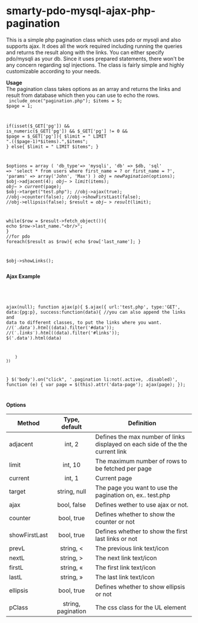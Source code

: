 smarty-pdo-mysql-ajax-php-pagination
====================================

This is a simple php pagination class which uses pdo or mysqli and also supports ajax. It does all the work required including running the queries and returns the result along with the links. You can either specify pdo/mysqli as your db. Since it uses prepared statements, there won't be any concern regarding sql injections. The class is fairly simple and highly customizable according to your needs.

<b>Usage</b><br/>
The pagination class takes options as an array and returns the links and result from database which then you can use to echo the rows.<br/>
<code>
include_once("pagination.php");
$items = 5;
$page = 1;

if(isset($_GET['pg']) && is_numeric($_GET['pg']) && $_GET['pg'] != 0 && $page = $_GET['pg']){
    $limit = " LIMIT ".(($page-1)*$items).",$items";
}
else{
  $limit = " LIMIT $items";
}	

$options = array
          (
          'db_type'=> 'mysqli',
          'db' => $db,
          'sql' => 'select * from users where first_name = ? or first_name = ?',
          'params' => array('John', 'Max')
          )
$obj = new Pagination($options);
$obj->adjacent(4);
$obj->limit($items);
$obj->current($page);
$obj->target("test.php");
//obj->ajax(true);
//obj->counter(false);
//obj->showFirstLast(false);
//obj->ellipsis(false);
$result = $obj->result($limit);

while($row = $result->fetch_object()){
  echo $row->last_name."<br/>";
}
//for pdo
foreach($result as $row){
  echo $row['last_name'];
}

$obj->showLinks();

</code>
<b>Ajax Example</b>
<code>

<div class="data"></div>
<script src="//ajax.googleapis.com/ajax/libs/jquery/2.1.1/jquery.min.js"></script>

ajax(null);
function ajax(p){
	$.ajax({
		url:'test.php',
		type:'GET',
		data:{pg:p},
		success:function(data){
		  //you can also append the links and data to different classes, to put the links where you want.
			//$('.data').html($(data).filter('#data'));
			//$('.links').html($(data).filter('#links'));
			$('.data').html(data)
			
		}
	})
}
$('body').on("click", '.pagination li:not(.active, .disabled)', function (e) {
  var page = $(this).attr('data-page');
  ajax(page);
});

</code>

<b>Options</b><br/>

| Method        | Type, default | Definition                                                                     |
|---------------|:-------------:|--------------------------------------------------------------------------------|
| adjacent      |     int, 2    | Defines the max number of links displayed on each side of the the current link |
| limit         |    int, 10    | The maximum number of rows to be fetched per page                              |
| current       |     int, 1    | Current page                                                                   |
| target        | string, null  | The page you want to use the pagination on, ex.. test.php                      |
| ajax          | bool, false   | Defines wether to use ajax or not.                                             |
| counter       | bool, true    | Defines whether to show the counter or not                                     |
| showFirstLast | bool, true    | Defines whether to show the first last links or not                            |
| prevL         | string, <     | The previous link text/icon                                                    |
| nextL         | string, >     | The next link text/icon                                                        |
| firstL        | string, «     | The first link text/icon                                                       |
| lastL         | string, »     | The last link text/icon                                                        |
| ellipsis      | bool, true    | Defines whether to show ellipsis or not                                        |
| pClass        | string, pagination    | The css class for the UL element                                          |
